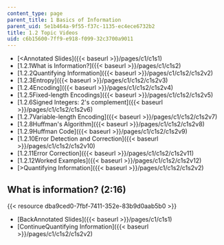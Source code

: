 ```yaml
---
content_type: page
parent_title: 1 Basics of Information
parent_uid: 5e1b464a-9f55-f37c-1135-ec4ece6732b2
title: 1.2 Topic Videos
uid: c6b15600-7ff9-e918-f099-32c3700a9011
---
```


*   [<Annotated Slides]({{< baseurl >}}/pages/c1/c1s1)
*   [1.2.1What is Information?]({{< baseurl >}}/pages/c1/c1s2)
*   [1.2.2Quantifying Information]({{< baseurl >}}/pages/c1/c1s2/c1s2v2)
*   [1.2.3Entropy]({{< baseurl >}}/pages/c1/c1s2/c1s2v3)
*   [1.2.4Encoding]({{< baseurl >}}/pages/c1/c1s2/c1s2v4)
*   [1.2.5Fixed-length Encodings]({{< baseurl >}}/pages/c1/c1s2/c1s2v5)
*   [1.2.6Signed Integers: 2's complement]({{< baseurl >}}/pages/c1/c1s2/c1s2v6)
*   [1.2.7Variable-length Encoding]({{< baseurl >}}/pages/c1/c1s2/c1s2v7)
*   [1.2.8Huffman's Algorithm]({{< baseurl >}}/pages/c1/c1s2/c1s2v8)
*   [1.2.9Huffman Code]({{< baseurl >}}/pages/c1/c1s2/c1s2v9)
*   [1.2.10Error Detection and Correction]({{< baseurl >}}/pages/c1/c1s2/c1s2v10)
*   [1.2.11Error Correction]({{< baseurl >}}/pages/c1/c1s2/c1s2v11)
*   [1.2.12Worked Examples]({{< baseurl >}}/pages/c1/c1s2/c1s2v12)
*   [\>Quantifying Information]({{< baseurl >}}/pages/c1/c1s2/c1s2v2)

What is information? (2:16)
---------------------------

{{< resource dba9ced0-7fbf-7411-352e-83b9d0aab5b0 >}}

*   [BackAnnotated Slides]({{< baseurl >}}/pages/c1/c1s1)
*   [ContinueQuantifying Information]({{< baseurl >}}/pages/c1/c1s2/c1s2v2)